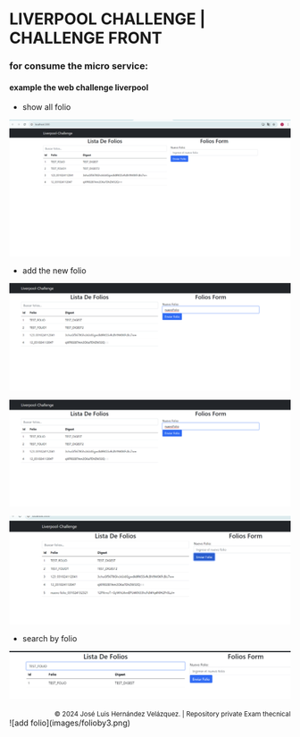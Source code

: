 # LIVERPOOL CHALLENGE | CHALLENGE FRONT

### for consume the micro service:


#### example the web challenge liverpool 

- show all folio

![-show folios](images/folioAll.png)

- add the new folio

![add folio](images/folioby1.png)

![add folio](images/folioby2.png)

![add folio](images/folioby3.png)

- search by folio

![add folio](images/search.png)

<div style="text-align: right;">
<small> &copy; 2024 José Luis Hernández Velázquez. | Repository private Exam thecnical</small>
</div>![add folio](images/folioby3.png)
